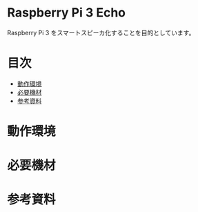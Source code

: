 # Raspberry Pi 3 Echo 

Raspberry Pi 3 をスマートスピーカ化することを目的としています。

# 目次
- [動作環境](#動作環境)
- [必要機材](#必要機材)
- [参考資料](#参考資料)

# 動作環境

# 必要機材

# 参考資料



